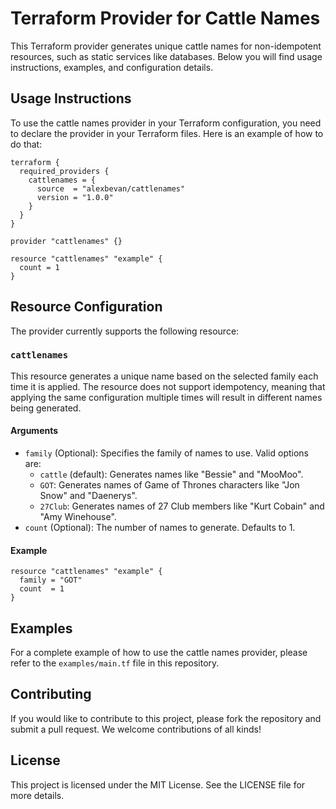 # Terraform Provider for Cattle Names

This Terraform provider generates unique cattle names for non-idempotent resources, such as static services like databases. Below you will find usage instructions, examples, and configuration details.

## Usage Instructions

To use the cattle names provider in your Terraform configuration, you need to declare the provider in your Terraform files. Here is an example of how to do that:

```hcl
terraform {
  required_providers {
    cattlenames = {
      source  = "alexbevan/cattlenames"
      version = "1.0.0"
    }
  }
}

provider "cattlenames" {}

resource "cattlenames" "example" {
  count = 1
}
```

## Resource Configuration

The provider currently supports the following resource:

### `cattlenames`

This resource generates a unique name based on the selected family each time it is applied. The resource does not support idempotency, meaning that applying the same configuration multiple times will result in different names being generated.

#### Arguments

- `family` (Optional): Specifies the family of names to use. Valid options are:
  - `cattle` (default): Generates names like "Bessie" and "MooMoo".
  - `GOT`: Generates names of Game of Thrones characters like "Jon Snow" and "Daenerys".
  - `27Club`: Generates names of 27 Club members like "Kurt Cobain" and "Amy Winehouse".
- `count` (Optional): The number of names to generate. Defaults to 1.

#### Example

```hcl
resource "cattlenames" "example" {
  family = "GOT"
  count  = 1
}
```

## Examples

For a complete example of how to use the cattle names provider, please refer to the `examples/main.tf` file in this repository.

## Contributing

If you would like to contribute to this project, please fork the repository and submit a pull request. We welcome contributions of all kinds!

## License

This project is licensed under the MIT License. See the LICENSE file for more details.